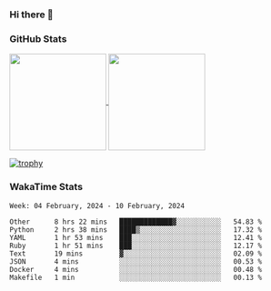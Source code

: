 ### Hi there 👋

### GitHub Stats

<a href="https://github.com/anuraghazra/github-readme-stats">
  <img align="center" height="170px" src="https://github-readme-stats.vercel.app/api/top-langs/?username=tksfjt1024&layout=compact&count_private=true&show_icons=true&show_icons=true&theme=graywhite" />
</a>
<a href="https://github.com/anuraghazra/github-readme-stats">
  <img align="center" height="170px" src="https://github-readme-stats.vercel.app/api?username=tksfjt1024&count_private=true&show_icons=true&show_icons=true&theme=graywhite" />
</a>

[![trophy](https://github-profile-trophy.vercel.app/?username=tksfjt1024)](https://github.com/ryo-ma/github-profile-trophy)

### WakaTime Stats

<!--START_SECTION:waka-->
```text
Week: 04 February, 2024 - 10 February, 2024

Other      8 hrs 22 mins   █████████████▓░░░░░░░░░░░   54.83 % 
Python     2 hrs 38 mins   ████▒░░░░░░░░░░░░░░░░░░░░   17.32 % 
YAML       1 hr 53 mins    ███░░░░░░░░░░░░░░░░░░░░░░   12.41 % 
Ruby       1 hr 51 mins    ███░░░░░░░░░░░░░░░░░░░░░░   12.17 % 
Text       19 mins         ▓░░░░░░░░░░░░░░░░░░░░░░░░   02.09 % 
JSON       4 mins          ░░░░░░░░░░░░░░░░░░░░░░░░░   00.53 % 
Docker     4 mins          ░░░░░░░░░░░░░░░░░░░░░░░░░   00.48 % 
Makefile   1 min           ░░░░░░░░░░░░░░░░░░░░░░░░░   00.13 % 
```
<!--END_SECTION:waka-->
